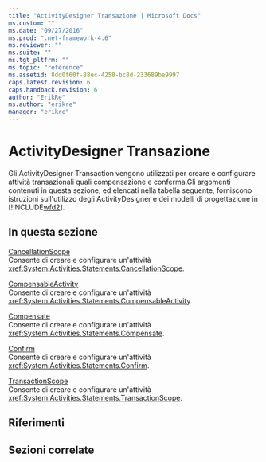 ```yaml
---
title: "ActivityDesigner Transazione | Microsoft Docs"
ms.custom: ""
ms.date: "09/27/2016"
ms.prod: ".net-framework-4.6"
ms.reviewer: ""
ms.suite: ""
ms.tgt_pltfrm: ""
ms.topic: "reference"
ms.assetid: 8dd0f60f-88ec-4258-bc8d-233689be9997
caps.latest.revision: 6
caps.handback.revision: 6
author: "ErikRe"
ms.author: "erikre"
manager: "erikre"
---
```

# ActivityDesigner Transazione
Gli ActivityDesigner Transaction vengono utilizzati per creare e configurare attività transazionali quali compensazione e conferma.Gli argomenti contenuti in questa sezione, ed elencati nella tabella seguente, forniscono istruzioni sull'utilizzo degli ActivityDesigner e dei modelli di progettazione in [!INCLUDE[wfd2](../workflow-designer/includes/wfd2_md.md)].  
  
## In questa sezione  
 [CancellationScope](../workflow-designer/cancellationscope-activity-designer.md)  
 Consente di creare e configurare un'attività <xref:System.Activities.Statements.CancellationScope>.  
  
 [CompensableActivity](../workflow-designer/compensableactivity-activity-designer.md)  
 Consente di creare e configurare un'attività <xref:System.Activities.Statements.CompensableActivity>.  
  
 [Compensate](../workflow-designer/compensate-activity-designer.md)  
 Consente di creare e configurare un'attività <xref:System.Activities.Statements.Compensate>.  
  
 [Confirm](../workflow-designer/confirm-activity-designer.md)  
 Consente di creare e configurare un'attività <xref:System.Activities.Statements.Confirm>.  
  
 [TransactionScope](../workflow-designer/transactionscope-activity-designer.md)  
 Consente di creare e configurare un'attività <xref:System.Activities.Statements.TransactionScope>.  
  
## Riferimenti  
  
## Sezioni correlate